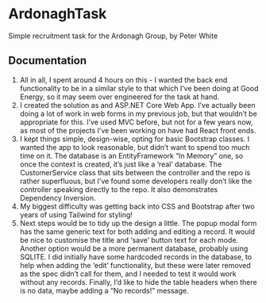 # ArdonaghTask
Simple recruitment task for the Ardonagh Group, by Peter White

## Documentation


1)	All in all, I spent around 4 hours on this - I wanted the back end functionality to be in a similar style to that which I’ve been doing at Good Energy, so it may seem over engineered for the task at hand.
2)	I created the solution as and ASP.NET Core Web App. I’ve actually been doing a lot of work in web forms in my previous job, but that wouldn’t be appropriate for this. I’ve used MVC before, but not for a few years now, as most of the projects I’ve been working on have had React front ends.
3)	I kept things simple, design-wise, opting for basic Bootstrap classes. I wanted the app to look reasonable, but didn’t want to spend too much time on it. The database is an EntityFramework “In Memory” one, so once the context is created, it’s just like a ‘real’ database.  The CustomerService class that sits between the controller and the repo is rather superfluous, but I’ve found some developers really don’t like the controller speaking directly to the repo. It also demonstrates Dependency Inversion.
4)	My biggest difficulty was getting back into CSS and Bootstrap after two years of using Tailwind for styling!
5)	Next steps would be to tidy up the design a little. The popup modal form has the same generic text for both adding and editing a record. It would be nice to customise the title and ‘save’ button text for each mode. Another option would be a more permanent database, probably using SQLITE. I did initially have some hardcoded records in the database, to help when adding the ‘edit’ functionality, but these were later removed as the spec didn’t call for them, and I needed to test it would work without any records. Finally, I’d like to hide the table headers when there is no data, maybe adding a “No records!” message.

